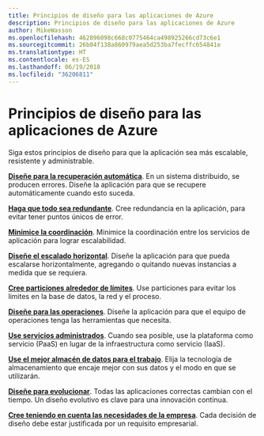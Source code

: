 ```yaml
---
title: Principios de diseño para las aplicaciones de Azure
description: Principios de diseño para las aplicaciones de Azure
author: MikeWasson
ms.openlocfilehash: 462896098c668c0775464ca498925266cd73c6e1
ms.sourcegitcommit: 26b04f138a860979aea5d253ba7fecffc654841e
ms.translationtype: HT
ms.contentlocale: es-ES
ms.lasthandoff: 06/19/2018
ms.locfileid: "36206811"
---
```

# <a name="design-principles-for-azure-applications"></a>Principios de diseño para las aplicaciones de Azure

Siga estos principios de diseño para que la aplicación sea más escalable, resistente y administrable. 

**[Diseñe para la recuperación automática](self-healing.md)**. En un sistema distribuido, se producen errores. Diseñe la aplicación para que se recupere automáticamente cuando esto suceda.

**[Haga que todo sea redundante](redundancy.md)**. Cree redundancia en la aplicación, para evitar tener puntos únicos de error.
 
**[Minimice la coordinación](minimize-coordination.md)**. Minimice la coordinación entre los servicios de aplicación para lograr escalabilidad.
 
**[Diseñe el escalado horizontal](scale-out.md)**. Diseñe la aplicación para que pueda escalarse horizontalmente, agregando o quitando nuevas instancias a medida que se requiera.

**[Cree particiones alrededor de límites](partition.md)**. Use particiones para evitar los limites en la base de datos, la red y el proceso.

**[Diseñe para las operaciones](design-for-operations.md)**. Diseñe la aplicación para que el equipo de operaciones tenga las herramientas que necesita.

**[Use servicios administrados](managed-services.md)**. Cuando sea posible, use la plataforma como servicio (PaaS) en lugar de la infraestructura como servicio (IaaS).

**[Use el mejor almacén de datos para el trabajo](use-the-best-data-store.md)**. Elija la tecnología de almacenamiento que encaje mejor con sus datos y el modo en que se utilizarán. 
 
**[Diseñe para evolucionar](design-for-evolution.md)**. Todas las aplicaciones correctas cambian con el tiempo. Un diseño evolutivo es clave para una innovación continua.

**[Cree teniendo en cuenta las necesidades de la empresa](build-for-business.md)**. Cada decisión de diseño debe estar justificada por un requisito empresarial.

